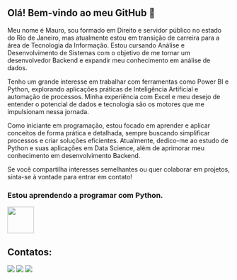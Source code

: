 ## Olá! Bem-vindo ao meu GitHub 👋

Meu nome é Mauro, sou formado em Direito e servidor público no estado do Rio de Janeiro, mas atualmente estou em transição de carreira para a área de Tecnologia da Informação. Estou cursando Análise e Desenvolvimento de Sistemas com o objetivo de me tornar um desenvolvedor Backend e expandir meu conhecimento em análise de dados.

Tenho um grande interesse em trabalhar com ferramentas como Power BI e Python, explorando aplicações práticas de Inteligência Artificial e automação de processos. Minha experiência com Excel e meu desejo de entender o potencial de dados e tecnologia são os motores que me impulsionam nessa jornada.

Como iniciante em programação, estou focado em aprender e aplicar conceitos de forma prática e detalhada, sempre buscando simplificar processos e criar soluções eficientes. Atualmente, dedico-me ao estudo de Python e suas aplicações em Data Science, além de aprimorar meu conhecimento em desenvolvimento Backend.

Se você compartilha interesses semelhantes ou quer colaborar em projetos, sinta-se à vontade para entrar em contato!



### Estou aprendendo a programar com Python.

<img src="https://cdn.jsdelivr.net/gh/devicons/devicon@latest/icons/python/python-original-wordmark.svg" height=60 width = 60/>
          
## Contatos:

<div>
<a href="https://instagram.com/maurojr85" target="_blank"><img loading="lazy" src="https://img.shields.io/badge/-Instagram-%23E4405F?style=for-the-badge&logo=instagram&logoColor=white" target="_blank"></a>
<a href = "mailto:mauromachadojunior@gmail.com"><img loading="lazy" src="https://img.shields.io/badge/Gmail-D14836?style=for-the-badge&logo=gmail&logoColor=white" target="_blank"></a>
<a href="https://www.linkedin.com/in/mauro-jr-33ba82292" target="_blank"><img loading="lazy" src="https://img.shields.io/badge/-LinkedIn-%230077B5?style=for-the-badge&logo=linkedin&logoColor=white" target="_blank"></a>   
</div>

  
          
          
          
  
